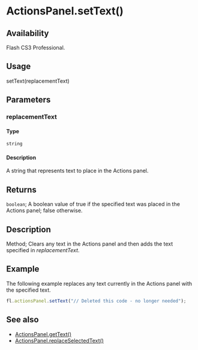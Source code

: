 # ActionsPanel.setText()

## Availability

Flash CS3 Professional.

## Usage

setText(replacementText)

## Parameters

### **replacementText**

#### Type

```typescript
string
```

#### Description

A string that represents text to place in the Actions panel.

## Returns

`boolean`; A boolean value of true if the specified text was placed in the Actions panel; false otherwise.

## Description

Method; Clears any text in the Actions panel and then adds the text specified in *replacementText*.

## Example

The following example replaces any text currently in the Actions panel with the specified text.

```javascript
fl.actionsPanel.setText("// Deleted this code - no longer needed");
```

## See also

- [ActionsPanel.getText()](../ActionsPanel_object/ActionsPanel3.md)
- [ActionsPanel.replaceSelectedText()](../ActionsPanel_object/ActionsPanel5.md)
